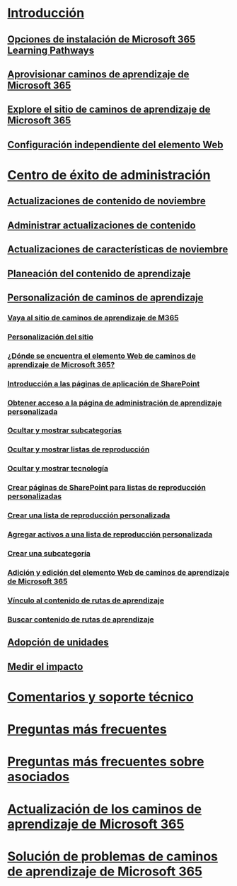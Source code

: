# [Introducción](index.md)
## [Opciones de instalación de Microsoft 365 Learning Pathways](custom_setupoptions.md)
## [Aprovisionar caminos de aprendizaje de Microsoft 365](custom_provision.md)
## [Explore el sitio de caminos de aprendizaje de Microsoft 365](custom_exploresite.md)
## [Configuración independiente del elemento Web](custom_manualsetup.md)
# [Centro de éxito de administración](custom_successcenter.md)
## [Actualizaciones de contenido de noviembre](custom_contentupdates.md)
## [Administrar actualizaciones de contenido](custom_contentupdatesmanage.md)
## [Actualizaciones de características de noviembre](custom_featureupdates.md)
## [Planeación del contenido de aprendizaje](custom_plancontent.md)
## [Personalización de caminos de aprendizaje](custom_overview.md)
### [Vaya al sitio de caminos de aprendizaje de M365](custom_goto.md)
### [Personalización del sitio](custom_edithelp.md)
### [¿Dónde se encuentra el elemento Web de caminos de aprendizaje de Microsoft 365?](custom_whereiswebpart.md)
### [Introducción a las páginas de aplicación de SharePoint](custom_apppages.md)
### [Obtener acceso a la página de administración de aprendizaje personalizada](custom_accessadmin.md)
### [Ocultar y mostrar subcategorías](custom_hideshowsub.md)
### [Ocultar y mostrar listas de reproducción](custom_hideshowplaylists.md)
### [Ocultar y mostrar tecnología](custom_hideshowtech.md)
### [Crear páginas de SharePoint para listas de reproducción personalizadas](custom_createnewpage.md)
### [Crear una lista de reproducción personalizada](custom_createnewplaylist.md)
### [Agregar activos a una lista de reproducción personalizada](custom_addassets.md)
### [Crear una subcategoría](custom_createnewcat.md)
### [Adición y edición del elemento Web de caminos de aprendizaje de Microsoft 365](custom_addwebpart.md)
### [Vínculo al contenido de rutas de aprendizaje](custom_linking.md)
### [Buscar contenido de rutas de aprendizaje](custom_search.md)
## [Adopción de unidades](driveadoption.md)
## [Medir el impacto](custom_measureimpact.md)
# [Comentarios y soporte técnico](feedback.md)
# [Preguntas más frecuentes](faq.md)
# [Preguntas más frecuentes sobre asociados](custom_partner.md)
# [Actualización de los caminos de aprendizaje de Microsoft 365](custom_update.md)
# [Solución de problemas de caminos de aprendizaje de Microsoft 365](custom_troubleshooting.md) 